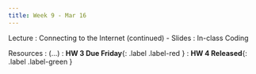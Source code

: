 ```yaml
---
title: Week 9 - Mar 16
---
```


Lecture
: Connecting to the Internet (continued) - Slides
  : In-class Coding

Resources
: (...)
  : **HW 3 Due Friday**{: .label .label-red }
  : **HW 4 Released**{: .label .label-green }
